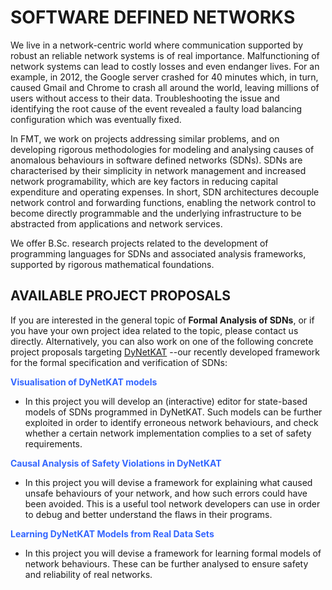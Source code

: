 <h1 class="contentpart__title" data-fontfit-height="100%" data-fontfit-width="100%">SOFTWARE DEFINED NETWORKS</h1>
<p class="normal">We live in a network-&shy;centric world where communication supported by robust an reliable network systems is of real importance. Malfunctioning of network systems can lead to costly losses and even endanger lives.&nbsp;For an example, in 2012, the Google server crashed for 40 minutes which, in turn, caused Gmail and Chrome to crash all around the world, leaving millions of users without access to their data. Troubleshooting the issue and identifying the root cause of the event revealed a faulty load balancing configuration which was eventually fixed.</p>
<p class="normal">In FMT, we work on projects addressing similar problems, and on developing rigorous methodologies for modeling and analysing causes of anomalous behaviours in software defined networks (SDNs). SDNs are characterised by their simplicity in network management and increased network programability, which are key factors in reducing capital expenditure and operating expenses. In short, SDN architectures decouple network control and forwarding functions, enabling the network control to become directly programmable and the underlying infrastructure to be abstracted from applications and network services.</p>
<p class="normal">We offer B.Sc. research projects related to the development of programming languages for SDNs and associated analysis frameworks, supported by rigorous mathematical foundations.</p>
<h2 class="heading2 foldabledeeplink__title">AVAILABLE PROJECT PROPOSALS</h2>
<div class="foldabledeeplink__foldcontainer"> 
<div class="foldabledeeplink__text">
<p class="normal">If you are interested in the general topic of <strong>Formal Analysis of SDNs</strong>, or if you have your own project idea related to the topic, please contact us directly. Alternatively, you can also work on one of the following concrete project proposals targeting <a href="https://arxiv.org/abs/2102.10035">DyNetKAT</a> --our recently developed framework for the formal specification and verification of SDNs:</p>
<p><span style="color: #3366ff;"><strong>Visualisation of DyNetKAT models</strong></span></p>
<ul>
<li>In this project you will develop an (interactive) editor for state-based models of SDNs programmed in DyNetKAT. Such models can be further exploited in order to identify erroneous network behaviours, and check whether a certain network implementation complies to a set of safety requirements.</li>
</ul>
<p class="normal"><span style="color: #3366ff;"><strong>Causal Analysis of Safety Violations in DyNetKAT</strong></span></p>
<ul>
<li class="normal">In this project you will devise a framework for explaining what caused unsafe behaviours of your network, and how such errors could have been avoided. This is a useful tool network developers can use in order to debug and better understand the flaws in their programs.</li>
</ul>
  <p class="normal"><span style="color: #3366ff;"><strong>Learning DyNetKAT Models from Real Data Sets</strong></span></p>
<ul>
<li class="normal">In this project you will devise a framework for learning formal models of network behaviours. These can be further analysed to ensure safety and reliability of real networks.</li>
</div>
</div>
